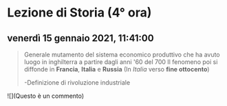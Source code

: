 # Lezione di Storia (4° ora)

## venerdì 15 gennaio 2021, 11:41:00

> Generale mutamento del sistema economico produttivo che ha avuto luogo in inghilterra a partire dagli anni '60 del 700
Il fenomeno poi si diffonde in **Francia**, **Italia** e **Russia** (In *Italia* verso **fine ottocento**)
> 
> \-Definizione di rivoluzione industriale

![](Questo è un commento)


<!--stackedit_data:
eyJoaXN0b3J5IjpbLTYxNDkyMzc2Ml19
-->